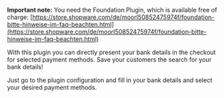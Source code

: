 **Important note:** You need the Foundation Plugin, which is available free of charge: [https://store.shopware.com/de/moorl50852475974f/foundation-bitte-hinweise-im-faq-beachten.html](https://store.shopware.com/de/moorl50852475974f/foundation-bitte-hinweise-im-faq-beachten.html)

With this plugin you can directly present your bank details in the checkout for selected payment methods. Save your customers the search for your bank details!

Just go to the plugin configuration and fill in your bank details and select your desired payment methods.
